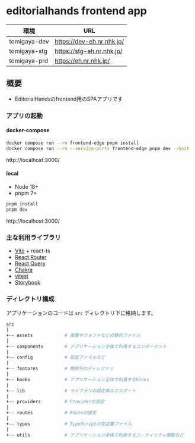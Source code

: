 # editorialhands frontend app

| 環境 | URL |
| -------- | -------- |
| tomigaya-dev     | https://dev-eh.nr.nhk.jp/     |
| tomigaya-stg     | https://stg-eh.nr.nhk.jp/     |
| tomigaya-prd     | https://eh.nr.nhk.jp/     |

## 概要
- EditorialHandsのfrontend用のSPAアプリです

### アプリの起動
#### docker-compose
```sh
docker compose run --rm frontend-edge pnpm install
docker compose run --rm --service-ports frontend-edge pnpm dev --host
```
http://localhost:3000/

#### local
- Node 18+
- pnpm 7+
```sh
pnpm install 
pnpm dev
```   

http://localhost:3000/

### 主な利用ライブラリ
- [Vite](https://ja.vitejs.dev/) + react-ts
- [React Router](https://reactrouter.com/)
- [React Query](https://react-query.tanstack.com/)
- [Chakra](https://chakra-ui.com/)
- [vitest](https://vitest.dev/)
- [Storybook](https://storybook.js.org/)

### ディレクトリ構成
アプリケーションのコードは `src` ディレクトリ下に格納します。

```sh
src
|
+-- assets            # 画像やフォントなどの静的ファイル
|
+-- components        # アプリケーション全体で利用するコンポーネント
|
+-- config            # 設定ファイルなど
|
+-- features          # 機能別のディレクトリ
|
+-- hooks             # アプリケーション全体で利用するhooks
|
+-- lib               # ライブラリの設定再エクスポート
|
+-- providers         # Providerの設定
|
+-- routes            # Routeの設定
|
+-- types             # TypeScriptの型定義ファイル
|
+-- utils             # アプリケーション全体で利用するユーティリティ関数など
```
